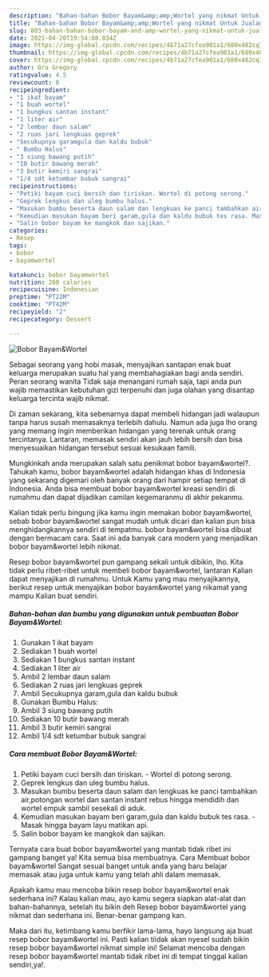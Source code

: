 ```yaml
---
description: "Bahan-bahan Bobor Bayam&amp;amp;Wortel yang nikmat Untuk Jualan"
title: "Bahan-bahan Bobor Bayam&amp;amp;Wortel yang nikmat Untuk Jualan"
slug: 803-bahan-bahan-bobor-bayam-and-amp-wortel-yang-nikmat-untuk-jualan
date: 2021-04-20T19:54:08.034Z
image: https://img-global.cpcdn.com/recipes/4b71a27cfea901a1/680x482cq70/bobor-bayamwortel-foto-resep-utama.jpg
thumbnail: https://img-global.cpcdn.com/recipes/4b71a27cfea901a1/680x482cq70/bobor-bayamwortel-foto-resep-utama.jpg
cover: https://img-global.cpcdn.com/recipes/4b71a27cfea901a1/680x482cq70/bobor-bayamwortel-foto-resep-utama.jpg
author: Ora Gregory
ratingvalue: 4.5
reviewcount: 8
recipeingredient:
- "1 ikat bayam"
- "1 buah wortel"
- "1 bungkus santan instant"
- "1 liter air"
- "2 lembar daun salam"
- "2 ruas jari lengkuas geprek"
- "Secukupnya garamgula dan kaldu bubuk"
- " Bumbu Halus"
- "3 siung bawang putih"
- "10 butir bawang merah"
- "3 butir kemiri sangrai"
- "1/4 sdt ketumbar bubuk sangrai"
recipeinstructions:
- "Petiki bayam cuci bersih dan tiriskan. Wortel di potong serong."
- "Geprek lengkus dan uleg bumbu halus."
- "Masukan bumbu beserta daun salam dan lengkuas ke panci tambahkan air,potongan wortel dan santan instant rebus hingga mendidih dan wortel empuk sambil sesekali di aduk."
- "Kemudian masukan bayam beri garam,gula dan kaldu bubuk tes rasa. Masak hingga bayam layu matikan api."
- "Salin bobor bayam ke mangkok dan sajikan."
categories:
- Resep
tags:
- bobor
- bayamwortel

katakunci: bobor bayamwortel 
nutrition: 260 calories
recipecuisine: Indonesian
preptime: "PT22M"
cooktime: "PT42M"
recipeyield: "2"
recipecategory: Dessert

---
```



![Bobor Bayam&amp;Wortel](https://img-global.cpcdn.com/recipes/4b71a27cfea901a1/680x482cq70/bobor-bayamwortel-foto-resep-utama.jpg)

Sebagai seorang yang hobi masak, menyajikan santapan enak buat keluarga merupakan suatu hal yang membahagiakan bagi anda sendiri. Peran seorang  wanita Tidak saja menangani rumah saja, tapi anda pun wajib memastikan kebutuhan gizi terpenuhi dan juga olahan yang disantap keluarga tercinta wajib nikmat.

Di zaman  sekarang, kita sebenarnya dapat membeli hidangan jadi walaupun tanpa harus susah memasaknya terlebih dahulu. Namun ada juga lho orang yang memang ingin memberikan hidangan yang terenak untuk orang tercintanya. Lantaran, memasak sendiri akan jauh lebih bersih dan bisa menyesuaikan hidangan tersebut sesuai kesukaan famili. 



Mungkinkah anda merupakan salah satu penikmat bobor bayam&amp;wortel?. Tahukah kamu, bobor bayam&amp;wortel adalah hidangan khas di Indonesia yang sekarang digemari oleh banyak orang dari hampir setiap tempat di Indonesia. Anda bisa membuat bobor bayam&amp;wortel kreasi sendiri di rumahmu dan dapat dijadikan camilan kegemaranmu di akhir pekanmu.

Kalian tidak perlu bingung jika kamu ingin memakan bobor bayam&amp;wortel, sebab bobor bayam&amp;wortel sangat mudah untuk dicari dan kalian pun bisa menghidangkannya sendiri di tempatmu. bobor bayam&amp;wortel bisa dibuat dengan bermacam cara. Saat ini ada banyak cara modern yang menjadikan bobor bayam&amp;wortel lebih nikmat.

Resep bobor bayam&amp;wortel pun gampang sekali untuk dibikin, lho. Kita tidak perlu ribet-ribet untuk membeli bobor bayam&amp;wortel, lantaran Kalian dapat menyajikan di rumahmu. Untuk Kamu yang mau menyajikannya, berikut resep untuk menyajikan bobor bayam&amp;wortel yang nikamat yang mampu Kalian buat sendiri.

<!--inarticleads1-->

##### Bahan-bahan dan bumbu yang digunakan untuk pembuatan Bobor Bayam&amp;Wortel:

1. Gunakan 1 ikat bayam
1. Sediakan 1 buah wortel
1. Sediakan 1 bungkus santan instant
1. Sediakan 1 liter air
1. Ambil 2 lembar daun salam
1. Sediakan 2 ruas jari lengkuas geprek
1. Ambil Secukupnya garam,gula dan kaldu bubuk
1. Gunakan  Bumbu Halus:
1. Ambil 3 siung bawang putih
1. Sediakan 10 butir bawang merah
1. Ambil 3 butir kemiri sangrai
1. Ambil 1/4 sdt ketumbar bubuk sangrai




<!--inarticleads2-->

##### Cara membuat Bobor Bayam&amp;Wortel:

1. Petiki bayam cuci bersih dan tiriskan. - Wortel di potong serong.
1. Geprek lengkus dan uleg bumbu halus.
1. Masukan bumbu beserta daun salam dan lengkuas ke panci tambahkan air,potongan wortel dan santan instant rebus hingga mendidih dan wortel empuk sambil sesekali di aduk.
1. Kemudian masukan bayam beri garam,gula dan kaldu bubuk tes rasa. - Masak hingga bayam layu matikan api.
1. Salin bobor bayam ke mangkok dan sajikan.




Ternyata cara buat bobor bayam&amp;wortel yang mantab tidak ribet ini gampang banget ya! Kita semua bisa membuatnya. Cara Membuat bobor bayam&amp;wortel Sangat sesuai banget untuk anda yang baru belajar memasak atau juga untuk kamu yang telah ahli dalam memasak.

Apakah kamu mau mencoba bikin resep bobor bayam&amp;wortel enak sederhana ini? Kalau kalian mau, ayo kamu segera siapkan alat-alat dan bahan-bahannya, setelah itu bikin deh Resep bobor bayam&amp;wortel yang nikmat dan sederhana ini. Benar-benar gampang kan. 

Maka dari itu, ketimbang kamu berfikir lama-lama, hayo langsung aja buat resep bobor bayam&amp;wortel ini. Pasti kalian tiidak akan nyesel sudah bikin resep bobor bayam&amp;wortel nikmat simple ini! Selamat mencoba dengan resep bobor bayam&amp;wortel mantab tidak ribet ini di tempat tinggal kalian sendiri,ya!.

